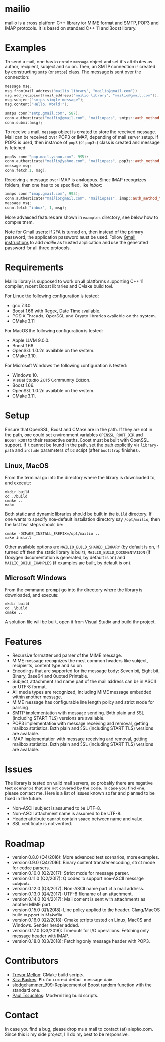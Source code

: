 
# mailio #

mailio is a cross platform C++ library for MIME format and SMTP, POP3 and IMAP protocols. It is based on standard C++ 11 and Boost library.


# Examples #

To send a mail, one has to create `message` object and set it's attributes as author, recipient, subject and so on. Then, an SMTP connection
is created by constructing `smtp` (or `smtps`) class. The message is sent over the connection:

```cpp
message msg;
msg.from(mail_address("mailio library", "mailio@gmail.com"));
msg.add_recipient(mail_address("mailio library", "mailio@gmail.com"));
msg.subject("smtps simple message");
msg.content("Hello, World!");

smtps conn("smtp.gmail.com", 587);
conn.authenticate("mailio@gmail.com", "mailiopass", smtps::auth_method_t::START_TLS);
conn.submit(msg);
```
    
To receive a mail, `message` object is created to store the received message. Mail can be received over POP3 or IMAP, depending of mail server setup.
If POP3 is used, then instance of `pop3` (or `pop3s`) class is created and message is fetched:

```cpp
pop3s conn("pop.mail.yahoo.com", 995);
conn.authenticate("mailio@yahoo.com", "mailiopass", pop3s::auth_method_t::LOGIN);
message msg;
conn.fetch(1, msg);
```

Receiving a message over IMAP is analogous. Since IMAP recognizes folders, then one has to be specified, like *inbox*:

```cpp
imaps conn("imap.gmail.com", 993);
conn.authenticate("mailio@gmail.com", "mailiopass", imap::auth_method_t::LOGIN);
message msg;
conn.fetch("inbox", 1, msg);
```

More advanced features are shown in `examples` directory, see below how to compile them.

Note for Gmail users: if 2FA is turned on, then instead of the primary password, the application password must be used. Follow
[Gmail instructions](https://support.google.com/accounts/answer/185833) to add *mailio* as trusted application and use the generated password for all three
protocols.


# Requirements #

Mailio library is supposed to work on all platforms supporting C++ 11 compiler, recent Boost libraries and CMake build tool.

For Linux the following configuration is tested:

* gcc 7.3.0.
* Boost 1.66 with Regex, Date Time available.
* POSIX Threads, OpenSSL and Crypto libraries available on the system.
* CMake 3.11

For MacOS the following configuration is tested:

* Apple LLVM 9.0.0.
* Boost 1.66.
* OpenSSL 1.0.2n available on the system.
* CMake 3.10.

For Microsoft Windows the following configuration is tested:

* Windows 10.
* Visual Studio 2015 Community Edition.
* Boost 1.66.
* OpenSSL 1.0.2n available on the system.
* CMake 3.11.


# Setup #

Ensure that OpenSSL, Boost and CMake are in the path. If they are not in the path, one could set environment variables `OPENSSL_ROOT_DIR` and `BOOST_ROOT` to their
respective paths. Boost must be built with OpenSSL support. If it cannot be found in the path, set the path explicitly via `library-path` and `include`
parameters of `b2` script (after `bootstrap` finishes).


## Linux, MacOS ##

From the terminal go into the directory where the library is downloaded to, and execute:
```
mkdir build
cd ./build
cmake ..
make
```
Both static and dynamic libraries should be built in the `build` directory. If one wants to specify non-default installation directory say `/opt/mailio`, then
the last two steps should be:
```
cmake -DCMAKE_INSTALL_PREFIX=/opt/mailio ..
make install
```
Other available options are `MAILIO_BUILD_SHARED_LIBRARY` (by default is on, if turned off then the static library is built), `MAILIO_BUILD_DOCUMENTATION`
(if Doxygen documentation is generated, by default is on) and `MAILIO_BUILD_EXAMPLES` (if examples are built, by default is on).

## Microsoft Windows ##

From the command prompt go into the directory where the library is downloaded, and execute:
```
mkdir build
cd .\build
cmake ..
```
A solution file will be built, open it from Visual Studio and build the project.


# Features #

* Recursive formatter and parser of the MIME message.
* MIME message recognizes the most common headers like subject, recipients, content type and so on.
* Encodings that are supported for the message body: Seven bit, Eight bit, Binary, Base64 and Quoted Printable.
* Subject, attachment and name part of the mail address can be in ASCII or UTF-8 format.
* All media types are recognized, including MIME message embedded within another message.
* MIME message has configurable line length policy and strict mode for parsing.
* SMTP implementation with message sending. Both plain and SSL (including START TLS) versions are available.
* POP3 implementation with message receiving and removal, getting mailbox statistics. Both plain and SSL (including START TLS) versions are available.
* IMAP implementation with message receiving and removal, getting mailbox statistics. Both plain and SSL (including START TLS) versions are available.


# Issues #

The library is tested on valid mail servers, so probably there are negative test scenarios that are not covered by the code. In case you find one, please
contact me. Here is a list of issues known so far and planned to be fixed in the future.

* Non-ASCII subject is assumed to be UTF-8.
* Non-ASCII attachment name is assumed to be UTF-8.
* Header attribute cannot contain space between name and value.
* SSL certificate is not verified.


# Roadmap #

* version 0.8.0 (Q4/2016): More advanced test scenarios, more examples.
* version 0.9.0 (Q4/2016): Binary content transfer encoding, strict mode for codec parsers.
* version 0.10.0 (Q2/2017): Strict mode for message parser.
* version 0.11.0 (Q2/2017): Q codec to support non-ASCII message subjects.
* version 0.12.0 (Q3/2017): Non-ASCII name part of a mail address.
* version 0.13.0 (Q4/2017): UTF-8 filename of an attachment.
* version 0.14.0 (Q4/2017): Mail content is sent with attachments as another MIME part.
* version 0.15.0 (Q1/2018): Line policy applied to the header. Clang/MacOS build support in Makefile.
* version 0.16.0 (Q2/2018): Cmake scripts tested on Linux, MacOS and Windows. Sender header added.
* version 0.17.0 (Q3/2018): Timeouts for I/O operations. Fetching only message header with IMAP.
* version 0.18.0 (Q3/2018): Fetching only message header with POP3.


# Contributors #

* [Trevor Mellon](https://github.com/TrevorMellon): CMake build scripts.
* [Kira Backes](mailto:kira.backes[at]nrwsoft.de): Fix for correct default message date.
* [sledgehammer_999](mailto:hammered999[at]gmail.com): Replacement of Boost random function with the standard one.
* [Paul Tsouchlos](mailto:developer.paul.123[at]gmail.com): Modernizing build scripts. 


# Contact #

In case you find a bug, please drop me a mail to contact (at) alepho.com. Since this is my side project, I'll do my best to be responsive.
